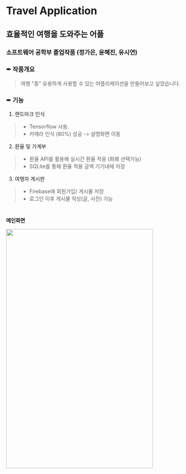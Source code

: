 Travel Application
=============
## 효율적인 여행을 도와주는 어플
### 소프트웨어 공학부 졸업작품 (정가은, 윤혜진, 유시연)

### ✒ 작품개요   

> 여행 "중" 유용하게 사용할 수 있는 어플리케이션을 만들어보고 싶었습니다.   
    
    
    
### ✒ 기능

 1. 랜드마크 인식
 >+ Tensorflow 사용.
 >+ 카메라 인식 (80%) 성공 -> 설명화면 이동


2. 환율 및 가계부
 >+ 환율 API를 활용해 실시간 환율 적용 (화폐 선택가능)
 >+ SQLite를 통해 환율 적용 금액 기기내에 저장


3. 여행자 게시판
 >+ Firebase에 회원가입/ 게시물 저장
 >+ 로그인 이후 게시물 작성(글, 사진) 가능 

#

**메인화면**   

<img src="https://user-images.githubusercontent.com/73327256/147826611-04c7b531-2ca7-49cc-9b52-2eb842f17864.jpg"  width="400" height="650">

